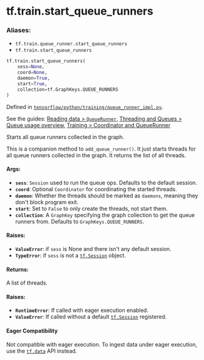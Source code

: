<div itemscope itemtype="http://developers.google.com/ReferenceObject">
<meta itemprop="name" content="tf.train.start_queue_runners" />
</div>

# tf.train.start_queue_runners

### Aliases:

* `tf.train.queue_runner.start_queue_runners`
* `tf.train.start_queue_runners`

``` python
tf.train.start_queue_runners(
    sess=None,
    coord=None,
    daemon=True,
    start=True,
    collection=tf.GraphKeys.QUEUE_RUNNERS
)
```



Defined in [`tensorflow/python/training/queue_runner_impl.py`](https://www.tensorflow.org/code/tensorflow/python/training/queue_runner_impl.py).

See the guides: [Reading data > `QueueRunner`](../../../../api_guides/python/reading_data.md#_QueueRunner_), [Threading and Queues > Queue usage overview](../../../../api_guides/python/threading_and_queues.md#Queue_usage_overview), [Training > Coordinator and QueueRunner](../../../../api_guides/python/train.md#Coordinator_and_QueueRunner)

Starts all queue runners collected in the graph.

This is a companion method to `add_queue_runner()`.  It just starts
threads for all queue runners collected in the graph.  It returns
the list of all threads.

#### Args:

* <b>`sess`</b>: `Session` used to run the queue ops.  Defaults to the
    default session.
* <b>`coord`</b>: Optional `Coordinator` for coordinating the started threads.
* <b>`daemon`</b>: Whether the threads should be marked as `daemons`, meaning
    they don't block program exit.
* <b>`start`</b>: Set to `False` to only create the threads, not start them.
* <b>`collection`</b>: A `GraphKey` specifying the graph collection to
    get the queue runners from.  Defaults to `GraphKeys.QUEUE_RUNNERS`.


#### Raises:

* <b>`ValueError`</b>: if `sess` is None and there isn't any default session.
* <b>`TypeError`</b>: if `sess` is not a <a href="../../tf/Session.md"><code>tf.Session</code></a> object.


#### Returns:

A list of threads.


#### Raises:

* <b>`RuntimeError`</b>: If called with eager execution enabled.
* <b>`ValueError`</b>: If called without a default <a href="../../tf/Session.md"><code>tf.Session</code></a> registered.



#### Eager Compatibility
Not compatible with eager execution. To ingest data under eager execution,
use the <a href="../../tf/data.md"><code>tf.data</code></a> API instead.

